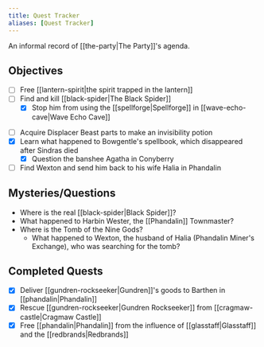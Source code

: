 ```yaml
---
title: Quest Tracker
aliases: [Quest Tracker]
---
```

An informal record of [[the-party|The Party]]'s agenda.

## Objectives
- [ ] Free [[lantern-spirit|the spirit trapped in the lantern]]
- [ ] Find and kill [[black-spider|The Black Spider]]
	* [x] Stop him from using the [[spellforge|Spellforge]] in [[wave-echo-cave|Wave Echo Cave]]
* [ ] Acquire Displacer Beast parts to make an invisibility potion
* [x] Learn what happened to Bowgentle's spellbook, which disappeared after Sindras died
	* [x] Question the banshee Agatha in Conyberry
* [ ] Find Wexton and send him back to his wife Halia in Phandalin

## Mysteries/Questions
- Where is the real [[black-spider|Black Spider]]?
- What happened to Harbin Wester, the [[Phandalin]] Townmaster?
- Where is the Tomb of the Nine Gods?
	- What happened to Wexton, the husband of Halia (Phandalin Miner's Exchange), who was searching for the tomb?

## Completed Quests
- [x] Deliver [[gundren-rockseeker|Gundren]]'s goods to Barthen in [[phandalin|Phandalin]]
 - [x] Rescue [[gundren-rockseeker|Gundren Rockseeker]] from [[cragmaw-castle|Cragmaw Castle]]
- [x] Free [[phandalin|Phandalin]] from the influence of [[glasstaff|Glasstaff]] and the [[redbrands|Redbrands]]